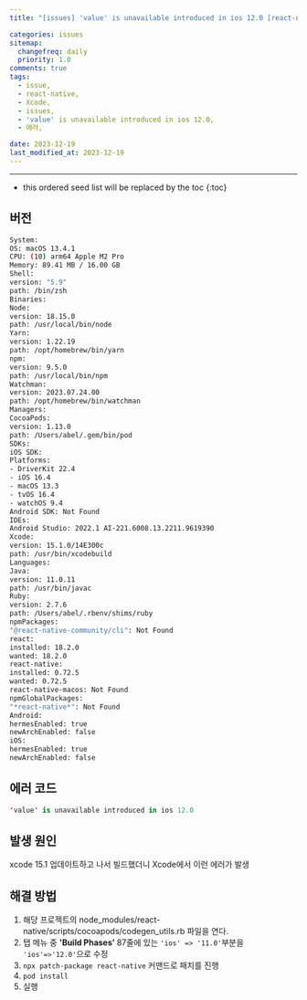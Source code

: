 ```yaml
---
title: "[issues] 'value' is unavailable introduced in ios 12.0 [react-native]"

categories: issues
sitemap:
  changefreq: daily
  priority: 1.0
comments: true
tags:
  - issue,
  - react-native,
  - Xcode,
  - issues,
  - 'value' is unavailable introduced in ios 12.0,
  - 에러,

date: 2023-12-19
last_modified_at: 2023-12-19
---
```


---

<!-- prettier-ignore -->
* this ordered seed list will be replaced by the toc 
{:toc}

## 버전

```bash
System:
OS: macOS 13.4.1
CPU: (10) arm64 Apple M2 Pro
Memory: 89.41 MB / 16.00 GB
Shell:
version: "5.9"
path: /bin/zsh
Binaries:
Node:
version: 18.15.0
path: /usr/local/bin/node
Yarn:
version: 1.22.19
path: /opt/homebrew/bin/yarn
npm:
version: 9.5.0
path: /usr/local/bin/npm
Watchman:
version: 2023.07.24.00
path: /opt/homebrew/bin/watchman
Managers:
CocoaPods:
version: 1.13.0
path: /Users/abel/.gem/bin/pod
SDKs:
iOS SDK:
Platforms:
- DriverKit 22.4
- iOS 16.4
- macOS 13.3
- tvOS 16.4
- watchOS 9.4
Android SDK: Not Found
IDEs:
Android Studio: 2022.1 AI-221.6008.13.2211.9619390
Xcode:
version: 15.1.0/14E300c
path: /usr/bin/xcodebuild
Languages:
Java:
version: 11.0.11
path: /usr/bin/javac
Ruby:
version: 2.7.6
path: /Users/abel/.rbenv/shims/ruby
npmPackages:
"@react-native-community/cli": Not Found
react:
installed: 18.2.0
wanted: 18.2.0
react-native:
installed: 0.72.5
wanted: 0.72.5
react-native-macos: Not Found
npmGlobalPackages:
"*react-native*": Not Found
Android:
hermesEnabled: true
newArchEnabled: false
iOS:
hermesEnabled: true
newArchEnabled: false
```

## 에러 코드

```swift
'value' is unavailable introduced in ios 12.0
```

## 발생 원인

xcode 15.1 업데이트하고 나서 빌드했더니 Xcode에서 이런 에러가 발생

## 해결 방법

1. 해당 프로젝트의 node_modules/react-native/scripts/cocoapods/codegen_utils.rb 파일을 연다.
2. 탭 메뉴 중 **'Build Phases’** 87줄에 있는 `'ios' => '11.0'`부분을 `'ios'=>'12.0'`으로 수정
3. `npx patch-package react-native` 커맨드로 패치를 진행
4. `pod install`
5. 실행
